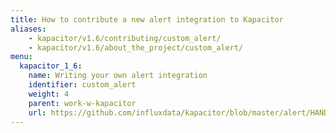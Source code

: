 ```yaml
---
title: How to contribute a new alert integration to Kapacitor
aliases:
    - kapacitor/v1.6/contributing/custom_alert/
    - kapacitor/v1.6/about_the_project/custom_alert/
menu:
  kapacitor_1_6:
    name: Writing your own alert integration
    identifier: custom_alert
    weight: 4
    parent: work-w-kapacitor
    url: https://github.com/influxdata/kapacitor/blob/master/alert/HANDLERS.md
---
```

